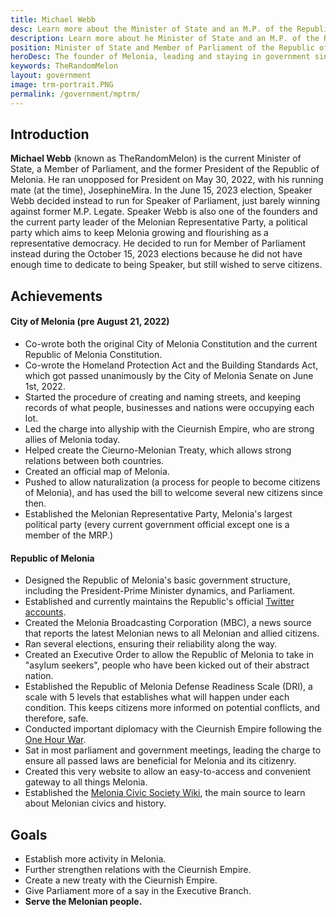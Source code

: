 ```yaml
---
title: Michael Webb
desc: Learn more about the Minister of State and an M.P. of the Republic of Melonia, Michael Webb.
description: Learn more about he Minister of State and an M.P. of the Republic of Melonia, Michael Webb.
position: Minister of State and Member of Parliament of the Republic of Melonia
heroDesc: The founder of Melonia, leading and staying in government since its inception.
keywords: TheRandomMelon
layout: government
image: trm-portrait.PNG
permalink: /government/mptrm/
---
```


## Introduction
**Michael Webb** (known as TheRandomMelon) is the current Minister of State, a Member of Parliament, and the former President of the Republic of Melonia. He ran unopposed for President on May 30, 2022, with his running mate (at the time), JosephineMira. In the June 15, 2023 election, Speaker Webb decided instead to run for Speaker of Parliament, just barely winning against former M.P. Legate. Speaker Webb is also one of the founders and the current party leader of the Melonian Representative Party, a political party which aims to keep Melonia growing and flourishing as a representative democracy. He decided to run for Member of Parliament instead during the October 15, 2023 elections because he did not have enough time to dedicate to being Speaker, but still wished to serve citizens.

## Achievements

#### City of Melonia (pre August 21, 2022)
- Co-wrote both the original City of Melonia Constitution and the current Republic of Melonia Constitution.
- Co-wrote the Homeland Protection Act and the Building Standards Act, which got passed unanimously by the City of Melonia Senate on June 1st, 2022.
- Started the procedure of creating and naming streets, and keeping records of what people, businesses and nations were occupying each lot.
- Led the charge into allyship with the Cieurnish Empire, who are strong allies of Melonia today.
- Helped create the Cieurno-Melonian Treaty, which allows strong relations between both countries.
- Created an official map of Melonia.
- Pushed to allow naturalization (a process for people to become citizens of Melonia), and has used the bill to welcome several new citizens since then.
- Established the Melonian Representative Party, Melonia's largest political party (every current government official except one is a member of the MRP.)

#### Republic of Melonia
- Designed the Republic of Melonia's basic government structure, including the President-Prime Minister dynamics, and Parliament.
- Established and currently maintains the Republic's official [Twitter accounts](https://twitter.com/MeloniaGov).
- Created the Melonia Broadcasting Corporation (MBC), a news source that reports the latest Melonian news to all Melonian and allied citizens.
- Ran several elections, ensuring their reliability along the way.
- Created an Executive Order to allow the Republic of Melonia to take in "asylum seekers", people who have been kicked out of their abstract nation.
- Established the Republic of Melonia Defense Readiness Scale (DRI), a scale with 5 levels that establishes what will happen under each condition. This keeps citizens more informed on potential conflicts, and therefore, safe.
- Conducted important diplomacy with the Cieurnish Empire following the [One Hour War](https://wiki.melonia.xyz/history/one-hour-war).
- Sat in most parliament and government meetings, leading the charge to ensure all passed laws are beneficial for Melonia and its citizenry.
- Created this very website to allow an easy-to-access and convenient gateway to all things Melonia.
- Established the [Melonia Civic Society Wiki](https://wiki.melonia.xyz), the main source to learn about Melonian civics and history.

## Goals
- Establish more activity in Melonia.
- Further strengthen relations with the Cieurnish Empire.
- Create a new treaty with the Cieurnish Empire.
- Give Parliament more of a say in the Executive Branch.
- **Serve the Melonian people.**
